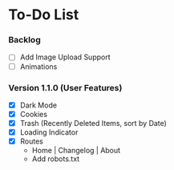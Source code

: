 # To-Do List

### Backlog
* [ ] Add Image Upload Support
* [ ] Animations

### Version 1.1.0 (User Features)
* [x] Dark Mode
* [x] Cookies
* [x] Trash (Recently Deleted Items, sort by Date)
* [x] Loading Indicator
* [x] Routes
  * Home | Changelog | About
  * Add robots.txt
